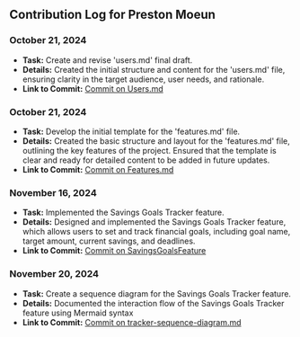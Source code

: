 ## Contribution Log for Preston Moeun

### October 21, 2024
 - **Task:** Create and revise 'users.md' final draft. 
 - **Details:** Created the initial structure and content for the 'users.md' file, ensuring clarity in the target audience, user needs, and rationale.
 - **Link to Commit:** [Commit on Users.md](https://github.com/viancavarma/326-Team-5/commit/c26de0082873626148e1a18b4e94e3533c533b7e)

 ### October 21, 2024
 - **Task:** Develop the initial template for the 'features.md' file.
 - **Details:** Created the basic structure and layout for the 'features.md' file, outlining the key features of the project. Ensured that the template is clear and ready for detailed content to be added in future updates.
 - **Link to Commit:** [Commit on Features.md](https://github.com/viancavarma/326-Team-5/commit/3e041a04b49f8e014f6470e62dfccecd6cb14489)

### November 16, 2024
 - **Task:** Implemented the Savings Goals Tracker feature.
 - **Details:** Designed and implemented the Savings Goals Tracker feature, which allows users to set and track financial goals, including goal name, target amount, current savings, and deadlines.
 - **Link to Commit:** [Commit on SavingsGoalsFeature](https://github.com/viancavarma/326-Team-5/commit/615c86bbe5ae23a0955f9c02a44fa091a7e16632)

### November 20, 2024
 - **Task:** Create a sequence diagram for the Savings Goals Tracker feature.
 - **Details:** Documented the interaction flow of the Savings Goals Tracker feature using Mermaid syntax
 - **Link to Commit:** [Commit on tracker-sequence-diagram.md](https://github.com/viancavarma/326-Team-5/commit/aa5e1e177278a2dfc8ca064a1a6190fda3705b33)